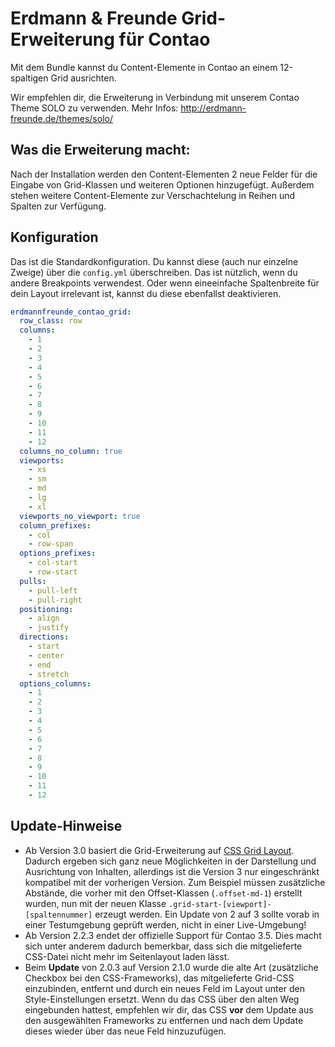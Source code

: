# Erdmann & Freunde Grid-Erweiterung für Contao

Mit dem Bundle kannst du Content-Elemente in Contao an einem 12-spaltigen Grid ausrichten.

Wir empfehlen dir, die Erweiterung in Verbindung mit unserem Contao Theme SOLO zu verwenden. Mehr Infos: http://erdmann-freunde.de/themes/solo/

## Was die Erweiterung macht:

Nach der Installation werden den Content-Elementen 2 neue Felder für die Eingabe von Grid-Klassen und weiteren Optionen hinzugefügt. Außerdem stehen weitere Content-Elemente zur Verschachtelung in Reihen und Spalten zur Verfügung.

## Konfiguration

Das ist die Standardkonfiguration. Du kannst diese (auch nur einzelne Zweige) über die `config.yml` überschreiben. Das ist nützlich, wenn du andere Breakpoints verwendest. Oder wenn eineeinfache Spaltenbreite für dein Layout irrelevant ist, kannst du diese ebenfallst deaktivieren.

```yml
erdmannfreunde_contao_grid:
  row_class: row
  columns:
    - 1
    - 2
    - 3
    - 4
    - 5
    - 6
    - 7
    - 8
    - 9
    - 10
    - 11
    - 12
  columns_no_column: true
  viewports:
    - xs
    - sm
    - md
    - lg
    - xl
  viewports_no_viewport: true
  column_prefixes:
    - col
    - row-span
  options_prefixes:
    - col-start
    - row-start
  pulls:
    - pull-left
    - pull-right
  positioning:
    - align
    - justify
  directions:
    - start
    - center
    - end
    - stretch
  options_columns:
    - 1
    - 2
    - 3
    - 4
    - 5
    - 6
    - 7
    - 8
    - 9
    - 10
    - 11
    - 12
```

## Update-Hinweise
- Ab Version 3.0 basiert die Grid-Erweiterung auf [CSS Grid Layout](https://developer.mozilla.org/de/docs/Web/CSS/CSS_Grid_Layout). Dadurch ergeben sich ganz neue Möglichkeiten in der Darstellung und Ausrichtung von Inhalten, allerdings ist die Version 3 nur eingeschränkt kompatibel mit der vorherigen Version. Zum Beispiel müssen zusätzliche Abstände, die vorher mit den Offset-Klassen (`.offset-md-1`) erstellt wurden, nun mit der neuen Klasse `.grid-start-[viewport]-[spaltennummer]` erzeugt werden. Ein Update von 2 auf 3 sollte vorab in einer Testumgebung geprüft werden, nicht in einer Live-Umgebung!
- Ab Version 2.2.3 endet der offizielle Support für Contao 3.5. Dies macht sich unter anderem dadurch bemerkbar, dass sich die mitgelieferte CSS-Datei nicht mehr im Seitenlayout laden lässt.
- Beim **Update** von 2.0.3 auf Version 2.1.0 wurde die alte Art (zusätzliche Checkbox bei den CSS-Frameworks), das mitgelieferte Grid-CSS einzubinden, entfernt und durch ein neues Feld im Layout unter den Style-Einstellungen ersetzt. Wenn du das CSS über den alten Weg eingebunden hattest, empfehlen wir dir, das CSS **vor** dem Update aus den ausgewählten Frameworks zu entfernen und nach dem Update dieses wieder über das neue Feld hinzuzufügen.
